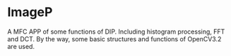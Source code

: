 # ImageP
A MFC APP of some functions of DIP. Including histogram processing, FFT and DCT. By the way, some basic structures and functions of OpenCV3.2 are used.
